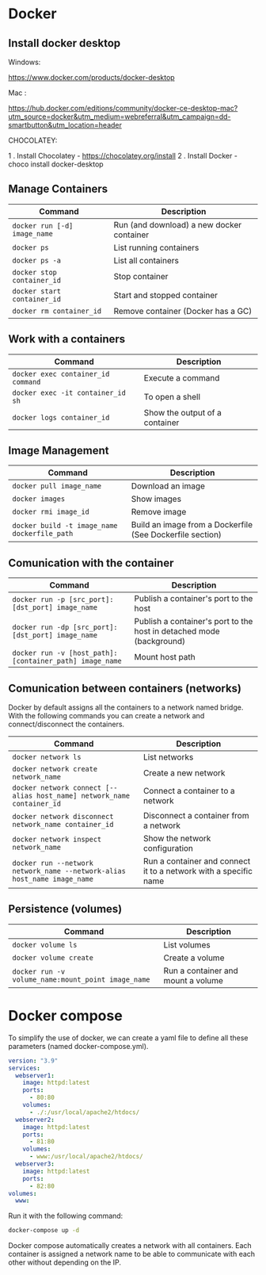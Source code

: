 # Docker

## Install docker desktop

Windows:

https://www.docker.com/products/docker-desktop 

Mac :

https://hub.docker.com/editions/community/docker-ce-desktop-mac?utm_source=docker&utm_medium=webreferral&utm_campaign=dd-smartbutton&utm_location=header


CHOCOLATEY:

1 . Install Chocolatey -  https://chocolatey.org/install
2 . Install Docker - choco install docker-desktop



## Manage Containers

| Command                      | Description                               |
|------------------------------|-------------------------------------------|
| `docker run [-d] image_name` | Run (and download) a new docker container |
| `docker ps`                  | List running containers                   |
| `docker ps -a`               | List all containers                       |
| `docker stop container_id`   | Stop container                            |
| `docker start container_id`  | Start and stopped container               |
| `docker rm container_id`     | Remove container (Docker has a GC)        |


## Work with a containers
| Command                            | Description                    |
|------------------------------------|--------------------------------|
| `docker exec container_id command` | Execute a command              |
| `docker exec -it container_id sh`  | To open a shell                |
| `docker logs container_id`         | Show the output of a container |

## Image Management
| Command                                      | Description                                               |
|----------------------------------------------|-----------------------------------------------------------|
| `docker pull image_name`                     | Download an image                                         |
| `docker images`                              | Show images                                               |
| `docker rmi image_id`                        | Remove image                                              |
| `docker build -t image_name dockerfile_path` | Build an image from a Dockerfile (See Dockerfile section) |

## Comunication with the container
| Command                                                 | Description                                                          |
|---------------------------------------------------------|----------------------------------------------------------------------|
| `docker run -p [src_port]:[dst_port] image_name`        | Publish a container's port to the host                               |
| `docker run -dp [src_port]:[dst_port] image_name`       | Publish a container's port to the host in detached mode (background) |
| `docker run -v [host_path]:[container_path] image_name` | Mount host path                                                      |

## Comunication between containers (networks)

Docker by default assigns all the containers to a network named bridge. With the following commands you can create a network and connect/disconnect the containers.

| Command                                                                  | Description                                                      |
|--------------------------------------------------------------------------|------------------------------------------------------------------|
| `docker network ls`                                                      | List networks                                                    |
| `docker network create network_name`                                     | Create a new network                                             |
| `docker network connect [--alias host_name] network_name container_id`   | Connect a container to a network                                 |
| `docker network disconnect network_name container_id`                    | Disconnect a container from a network                            |
| `docker network inspect network_name`                                    | Show the network configuration                                   |
| `docker run --network network_name --network-alias host_name image_name` | Run a container and connect it to a network with a specific name |


## Persistence (volumes)

| Command                                            | Description                        |
|----------------------------------------------------|------------------------------------|
| `docker volume ls`                                 | List volumes                       |
| `docker volume create`                             | Create a volume                    |
| `docker run -v volume_name:mount_point image_name` | Run a container and mount a volume |

# Docker compose

To simplify the use of docker, we can create a yaml file to define all these parameters (named docker-compose.yml). 

```yml
version: "3.9"
services:
  webserver1:
    image: httpd:latest
    ports:
      - 80:80
    volumes:
      - ./:/usr/local/apache2/htdocs/
  webserver2:
    image: httpd:latest
    ports:
      - 81:80
    volumes:
      - www:/usr/local/apache2/htdocs/
  webserver3:
    image: httpd:latest
    ports:
      - 82:80
volumes:
  www:
```

Run it with the following command:
```bash
docker-compose up -d
```

Docker compose automatically creates a network with all containers. Each container is assigned a network name to be able to communicate with each other without depending on the IP.
